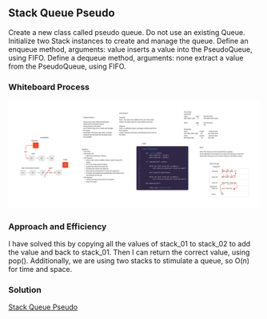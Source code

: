 ## Stack Queue Pseudo

Create a new class called pseudo queue.
Do not use an existing Queue.
Initialize two Stack instances to create and manage the queue.
Define an enqueue method, arguments: value
inserts a value into the PseudoQueue, using FIFO.
Define a dequeue method, arguments: none
extract a value from the PseudoQueue, using FIFO.

### Whiteboard Process

![Stack Queue Pseudo](stack-queue-pseduo.jpg)

### Approach and Efficiency

I have solved this by copying all the values of stack_01 to stack_02 to add the value and back to stack_01.
Then I can return the correct value, using pop().
Additionally, we are using two stacks to stimulate a queue, so O(n) for time and space.

### Solution

[Stack Queue Pseudo](stack-queue-pseduo.jpg)
